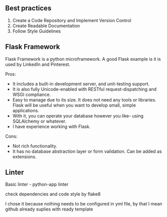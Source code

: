 ## Best practices

1. Create a Code Repository and Implement Version Control
2. Create Readable Documentation
3. Follow Style Guidelines


## Flask Framework

Flask Framework is a python microframework. A good Flask
example is it is used by LinkedIn and Pinterest.

Pros:
* It includes a built-in development server, and unit-testing support.
* It is also fully Unicode-enabled with RESTful request-dispatching and 
WSGI compliance.
* Easy to manage due to its size. It does not need any tools or libraries.
Flask will be useful when you want to develop small, simple applications.
* With it, you can operate your database however you like- using SQLAlchemy or whatever.
* I have experience working with Flask.

Cons:
* Not rich functionality.
* It has no database abstraction layer or form validation. Can be added
as extensions.


## Linter

Basic linter - python-app linter

check dependencies and code style by flake8

I chose it because nothing needs to be configured in yml file, by that I mean
github already suplies with ready template
